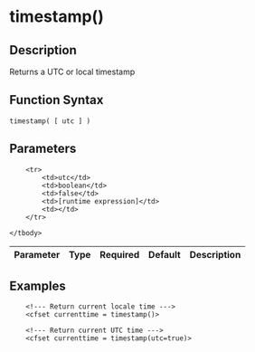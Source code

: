 # timestamp()

## Description
Returns a UTC or local timestamp

## Function Syntax
	timestamp( [ utc ] )


## Parameters
<table>
	<thead>
		<tr>
			<th>Parameter</th>
			<th>Type</th>
			<th>Required</th>
			<th>Default</th>
			<th>Description</th>
		</tr>
	</thead>
	<tbody>
		
		<tr>
			<td>utc</td>
			<td>boolean</td>
			<td>false</td>
			<td>[runtime expression]</td>
			<td></td>
		</tr>
		
	</tbody>
</table>


## Examples
	
		<!--- Return current locale time --->
		<cfset currenttime = timestamp()>

		<!--- Return current UTC time --->
		<cfset currenttime = timestamp(utc=true)>
